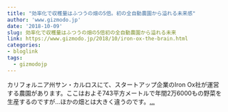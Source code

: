 ```yaml
---
title: "効率化で収穫量はふつうの畑の5倍。初の全自動農園から溢れる未来感"
author: 'www.gizmodo.jp'
date: '2018-10-09'
slug: 効率化で収穫量はふつうの畑の5倍初の全自動農園から溢れる未来
link: https://www.gizmodo.jp/2018/10/iron-ox-the-brain.html
categories:
- bloglink
tags:
  - gizmodojp
---
```


カリフォルニア州サン・カルロスにて、スタートアップ企業のIron Ox社が運営する農園があります。ここはおよそ743平方メートルで年間2万6000もの野菜を生産するのですが…ほかの畑とは大きく違うのです。[... <i class="fas fa-external-link-alt"></i>](https://www.gizmodo.jp/2018/10/iron-ox-the-brain.html)

